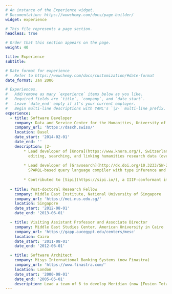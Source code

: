 ```yaml
---
# An instance of the Experience widget.
# Documentation: https://wowchemy.com/docs/page-builder/
widget: experience

# This file represents a page section.
headless: true

# Order that this section appears on the page.
weight: 40

title: Experience
subtitle:

# Date format for experience
#   Refer to https://wowchemy.com/docs/customization/#date-format
date_format: Jan 2006

# Experiences.
#   Add/remove as many `experience` items below as you like.
#   Required fields are `title`, `company`, and `date_start`.
#   Leave `date_end` empty if it's your current employer.
#   Begin multi-line descriptions with YAML's `|2-` multi-line prefix.
experience:
  - title: Software Developer
    company: Data and Service Center for the Humanities, University of Basel
    company_url: 'https://dasch.swiss/'
    location: Basel
    date_start: '2014-02-01'
    date_end: ''
    description: |2-
        * Lead developer of [Knora](https://www.knora.org/), Switzerland's flagship system for storing,
          editing, searching, and linking humanities research data (over 130,000 lines of Scala and 18,000 lines of SPARQL).
          
        * Lead developer of [Gravsearch](http://dx.doi.org/10.3233/SW-200386), Knora's innovative
          SPARQL-based query language compiler with type inference and optimisation.
          
        * Contributed to [Sipi](https://sipi.io/), a IIIF-conformant image server written in C++.
        
  - title: Post-doctoral Research Fellow
    company: Middle East Institute, National University of Singapore
    company_url: 'https://mei.nus.edu.sg/'
    location: Singapore
    date_start: '2012-08-01'
    date_end: '2013-06-01'

  - title: Visiting Assistant Professor and Associate Director
    company: Middle East Studies Center, American University in Cairo
    company_url: 'https://gapp.aucegypt.edu/centers/mesc'
    location: Cairo
    date_start: '2011-08-01'
    date_end: '2012-06-01'

  - title: Software Architect
    company: Misys International Banking Systems (now Finastra)
    company_url: 'https://www.finastra.com/'
    location: London
    date_start: '2000-08-01'
    date_end: '2005-05-01'
    description: Lead a team of 6 to develop Meridian (now [Fusion Total Messaging](https://www.finastra.com/solutions/transaction-banking/financial-messaging-services/fusion-total-messaging)), a Java middleware program used by banks worldwide to connect back-office applications with the [SWIFT](https://www.swift.com/) payments network.
---
```

